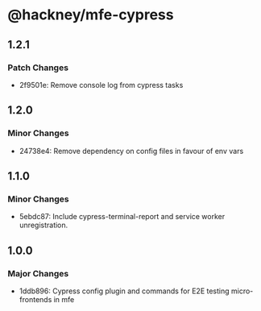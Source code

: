 # @hackney/mfe-cypress

## 1.2.1

### Patch Changes

- 2f9501e: Remove console log from cypress tasks

## 1.2.0

### Minor Changes

- 24738e4: Remove dependency on config files in favour of env vars

## 1.1.0

### Minor Changes

- 5ebdc87: Include cypress-terminal-report and service worker unregistration.

## 1.0.0

### Major Changes

- 1ddb896: Cypress config plugin and commands for E2E testing micro-frontends in mfe
